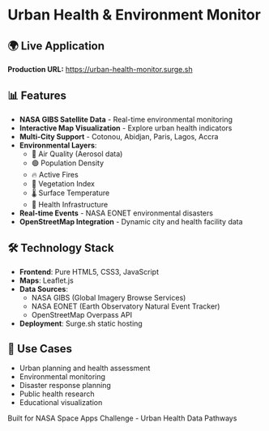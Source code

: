 # Urban Health & Environment Monitor

## 🌍 Live Application
**Production URL:** https://urban-health-monitor.surge.sh

## 📊 Features
- **NASA GIBS Satellite Data** - Real-time environmental monitoring
- **Interactive Map Visualization** - Explore urban health indicators
- **Multi-City Support** - Cotonou, Abidjan, Paris, Lagos, Accra
- **Environmental Layers**:
  - 🔴 Air Quality (Aerosol data)
  - 🟢 Population Density
  - 🔥 Active Fires
  - 🌿 Vegetation Index
  - 🌡️ Surface Temperature
  - 🏥 Health Infrastructure
- **Real-time Events** - NASA EONET environmental disasters
- **OpenStreetMap Integration** - Dynamic city and health facility data

## 🛠️ Technology Stack
- **Frontend**: Pure HTML5, CSS3, JavaScript
- **Maps**: Leaflet.js
- **Data Sources**: 
  - NASA GIBS (Global Imagery Browse Services)
  - NASA EONET (Earth Observatory Natural Event Tracker)
  - OpenStreetMap Overpass API
- **Deployment**: Surge.sh static hosting

## 🎯 Use Cases
- Urban planning and health assessment
- Environmental monitoring
- Disaster response planning
- Public health research
- Educational visualization

Built for NASA Space Apps Challenge - Urban Health Data Pathways
